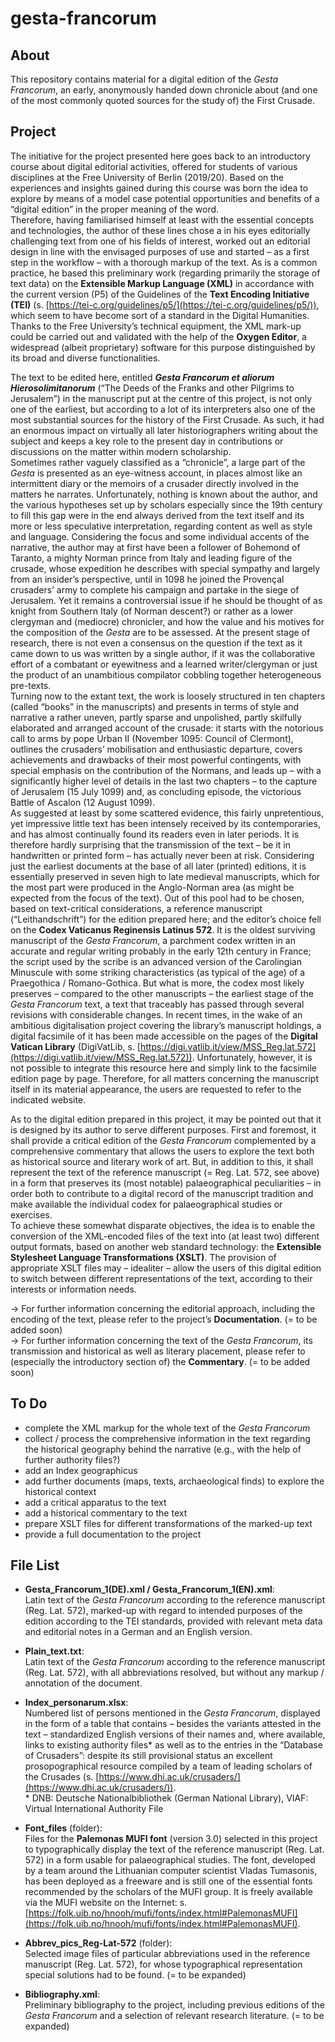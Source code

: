 # gesta-francorum

## About
This repository contains material for a digital edition of the *Gesta Francorum*, an early, anonymously handed down chronicle about (and one of the most commonly quoted sources for the study of) the First Crusade.

## Project
The initiative for the project presented here goes back to an introductory course about digital editorial activities, offered for students of various disciplines at the Free University of Berlin (2019/20). Based on the experiences and insights gained during this course was born the idea to explore by means of a model case potential opportunities and benefits of a “digital edition” in the proper meaning of the word.  
Therefore, having familiarised himself at least with the essential concepts and technologies, the author of these lines chose a in his eyes editorially challenging text from one of his fields of interest, worked out an editorial design in line with the envisaged purposes of use and started – as a first step in the workflow – with a thorough markup of the text. As is a common practice, he based this preliminary work (regarding primarily the storage of text data) on the **Extensible Markup Language (XML)** in accordance with the current version (P5) of the Guidelines of the **Text Encoding Initiative (TEI)** (s. [https://tei-c.org/guidelines/p5/](https://tei-c.org/guidelines/p5/)), which seem to have become sort of a standard in the Digital Humanities. Thanks to the Free University’s technical equipment, the XML mark-up could be carried out and validated with the help of the **Oxygen Editor**, a widespread (albeit proprietary) software for this purpose distinguished by its broad and diverse functionalities.  
  
The text to be edited here, entitled ***Gesta Francorum et aliorum Hierosolimitanorum*** (“The Deeds of the Franks and other Pilgrims to Jerusalem”) in the manuscript put at the centre of this project, is not only one of the earliest, but according to a lot of its interpreters also one of the most substantial sources for the history of the First Crusade. As such, it had an enormous impact on virtually all later historiographers writing about the subject and keeps a key role to the present day in contributions or discussions on the matter within modern scholarship.  
Sometimes rather vaguely classified as a “chronicle”, a large part of the *Gesta* is presented as an eye-witness account, in places almost like an intermittent diary or the memoirs of a crusader directly involved in the matters he narrates. Unfortunately, nothing is known about the author, and the various hypotheses set up by scholars especially since the 19th century to fill this gap were in the end always derived from the text itself and its more or less speculative interpretation, regarding content as well as style and language. Considering the focus and some individual accents of the narrative, the author may at first have been a follower of Bohemond of Taranto, a mighty Norman prince from Italy and leading figure of the crusade, whose expedition he describes with special sympathy and largely from an insider’s perspective, until in 1098 he joined the Provençal crusaders’ army to complete his campaign and partake in the siege of Jerusalem. Yet it remains a controversial issue if he should be thought of as knight from Southern Italy (of Norman descent?) or rather as a lower clergyman and (mediocre) chronicler, and how the value and his motives for the composition of the *Gesta* are to be assessed. At the present stage of research, there is not even a consensus on the question if the text as it came down to us was written by a single author, if it was the collaborative effort of a combatant or eyewitness and a learned writer/clergyman or just the product of an unambitious compilator cobbling together heterogeneous pre-texts.  
Turning now to the extant text, the work is loosely structured in ten chapters (called “books” in the manuscripts) and presents in terms of style and narrative a rather uneven, partly sparse and unpolished, partly skilfully elaborated and arranged account of the crusade: it starts with the notorious call to arms by pope Urban II (November 1095: Council of Clermont), outlines the crusaders’ mobilisation and enthusiastic departure, covers achievements and drawbacks of their most powerful contingents, with special emphasis on the contribution of the Normans, and leads up – with a significantly higher level of details in the last two chapters – to the capture of Jerusalem (15 July 1099) and, as concluding episode, the victorious Battle of Ascalon (12 August 1099).  
As suggested at least by some scattered evidence, this fairly unpretentious, yet impressive little text has been intensely received by its contemporaries, and has almost continually found its readers even in later periods. It is therefore hardly surprising that the transmission of the text – be it in handwritten or printed form – has actually never been at risk. Considering just the earliest documents at the base of all later (printed) editions, it is essentially preserved in seven high to late medieval manuscripts, which for the most part were produced in the Anglo-Norman area (as might be expected from the focus of the text). Out of this pool had to be chosen, based on text-critical considerations, a reference manuscript (“Leithandschrift”) for the edition prepared here; and the editor’s choice fell on the **Codex Vaticanus Reginensis Latinus 572**. It is the oldest surviving manuscript of the *Gesta Francorum*, a parchment codex written in an accurate and regular writing probably in the early 12th century in France; the script used by the scribe is an advanced version of the Carolingian Minuscule with some striking characteristics (as typical of the age) of a Praegothica / Romano-Gothica. But what is more, the codex most likely preserves – compared to the other manuscripts – the earliest stage of the *Gesta Francorum* text, a text that traceably has passed through several revisions with considerable changes.
In recent times, in the wake of an ambitious digitalisation project covering the library’s manuscript holdings, a digital facsimile of it has been made accessible on the pages of the **Digital Vatican Library** (DigiVatLib, s. [https://digi.vatlib.it/view/MSS_Reg.lat.572](https://digi.vatlib.it/view/MSS_Reg.lat.572)). Unfortunately, however, it is not possible to integrate this resource here and simply link to the facsimile edition page by page. Therefore, for all matters concerning the manuscript itself in its material appearance, the users are requested to refer to the indicated website.  
  
As to the digital edition prepared in this project, it may be pointed out that it is designed by its author to serve different purposes. First and foremost, it shall provide a critical edition of the *Gesta Francorum* complemented by a comprehensive commentary that allows the users to explore the text both as historical source and literary work of art. But, in addition to this, it shall represent the text of the reference manuscript (= Reg. Lat. 572, see above) in a form that preserves its (most notable) palaeographical peculiarities – in order both to contribute to a digital record of the manuscript tradition and make available the individual codex for palaeographical studies or exercises.  
To achieve these somewhat disparate objectives, the idea is to enable the conversion of the XML-encoded files of the text into (at least two) different output formats, based on another web standard technology: the **Extensible Stylesheet Language Transformations (XSLT)**. The provision of appropriate XSLT files may – idealiter – allow the users of this digital edition to switch between different representations of the text, according to their interests or information needs.  
   
  
&#x2192; For further information concerning the editorial approach, including the encoding of the text, please refer to the project’s **Documentation**. (= to be added soon)  
&#x2192; For further information concerning the text of the *Gesta Francorum*, its transmission and historical as well as literary placement, please refer to (especially the introductory section of) the **Commentary**. (= to be added soon)
  
## To Do  
+ complete the XML markup for the whole text of the *Gesta Francorum*  
+ collect / process the comprehensive information in the text regarding the historical geography behind the narrative (e.g., with the help of further authority files?)  
+ add an Index geographicus  
+ add further documents (maps, texts, archaeological finds) to explore the historical context  
+ add a critical apparatus to the text  
+ add a historical commentary to the text  
+ prepare XSLT files for different transformations of the marked-up text  
+ provide a full documentation to the project
  
## File List

* **Gesta_Francorum_1(DE).xml / Gesta_Francorum_1(EN).xml**:  
Latin text of the *Gesta Francorum* according to the reference manuscript (Reg. Lat. 572), marked-up with regard to intended purposes of the edition according to the TEI standards, provided with relevant meta data and editorial notes in a German and an English version.

* **Plain_text.txt**:  
Latin text of the *Gesta Francorum* according to the reference manuscript (Reg. Lat. 572), with all abbreviations resolved, but without any markup / annotation of the document.

* **Index_personarum.xlsx**:  
Numbered list of persons mentioned in the *Gesta Francorum*, displayed in the form of a table that contains – besides the variants attested in the text – standardized English versions of their names and, where available, links to existing authority files\* as well as to the entries in the “Database of Crusaders”: despite its still provisional status an excellent prosopographical resource compiled by a team of leading scholars of the Crusades (s. [https://www.dhi.ac.uk/crusaders/](https://www.dhi.ac.uk/crusaders/)).  
\* DNB: Deutsche Nationalbibliothek (German National Library), VIAF: Virtual International Authority File

* **Font_files** (folder):  
Files for the **Palemonas MUFI font** (version 3.0) selected in this project to typographically display the text of the reference manuscript (Reg. Lat. 572) in a form usable for palaeographical studies. The font, developed by a team around the Lithuanian computer scientist Vladas Tumasonis, has been deployed as a freeware and is still one of the essential fonts recommended by the scholars of the MUFI group. It is freely available via the MUFI website on the Internet: s. [https://folk.uib.no/hnooh/mufi/fonts/index.html#PalemonasMUFI](https://folk.uib.no/hnooh/mufi/fonts/index.html#PalemonasMUFI).

* **Abbrev_pics_Reg-Lat-572** (folder):  
Selected image files of particular abbreviations used in the reference manuscript (Reg. Lat. 572), for whose typographical representation special solutions had to be found. (= to be expanded)

* **Bibliography.xml**:  
Preliminary bibliography to the project, including previous editions of the *Gesta Francorum* and a selection of relevant research literature. (= to be expanded)
